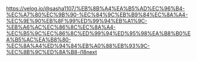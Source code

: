 https://velog.io/@sasha1107/%EB%8B%A4%EA%B5%AD%EC%96%B4-%EC%A7%80%EC%9B%90-%EC%84%9C%EB%B9%84%EC%8A%A4-%EC%9E%90%EB%8F%99%ED%99%94%EB%A1%9C-%EB%A6%AC%EC%86%8C%EC%8A%A4-%EC%B5%9C%EC%86%8C%ED%99%94%ED%95%98%EA%B8%B0%EA%B5%AC%EA%B8%80-%EC%8A%A4%ED%94%84%EB%A0%88%EB%93%9C-%EC%8B%9C%ED%8A%B8-i18next
